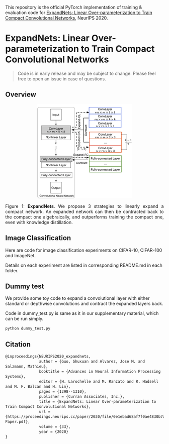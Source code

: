 This repository is the official PyTorch implementation of training & evaluation code for [ExpandNets: Linear Over-parameterization to Train Compact Convolutional Networks](https://proceedings.neurips.cc/paper/2020/hash/0e1ebad68af7f0ae4830b7ac92bc3c6f-Abstract.html), NeurIPS 2020.

# ExpandNets: Linear Over-parameterization to Train Compact Convolutional Networks

> Code is in early release and may be subject to change. Please feel free to open an issue in case of questions.

## Overview

<!-- ![Framework](framework.png) -->
<div align="center">
  <img src="framework.png" height="300">
</div>
<p align="justify">
  Figure 1: <b> ExpandNets</b>. We propose 3 strategies to linearly expand a compact network.
	An expanded network can then be contracted back to the compact one algebraically, and outperforms training the compact one, even with knowledge distillation.
</p>


## Image Classification
Here are code for image classification experiments on CIFAR-10, CIFAR-100 and ImageNet.

Details on each experiment are listed in corresponding README.md in each folder.


## Dummy test

We provide some toy code to expand a convolutional layer with either standard or 
depthwise convolutions and contract the expanded layers back.


Code in dummy_test.py is same as it in our supplementary material, which can be run simply. 

```bash
python dummy_test.py
 ```

## Citation
```
@inproceedings{NEURIPS2020_expandnets,
               author = {Guo, Shuxuan and Alvarez, Jose M. and Salzmann, Mathieu},
               booktitle = {Advances in Neural Information Processing Systems},
               editor = {H. Larochelle and M. Ranzato and R. Hadsell and M. F. Balcan and H. Lin},
               pages = {1298--1310},
               publisher = {Curran Associates, Inc.},
               title = {ExpandNets: Linear Over-parameterization to Train Compact Convolutional Networks},
               url = {https://proceedings.neurips.cc/paper/2020/file/0e1ebad68af7f0ae4830b7ac92bc3c6f-Paper.pdf},
               volume = {33},
               year = {2020}
}
```


